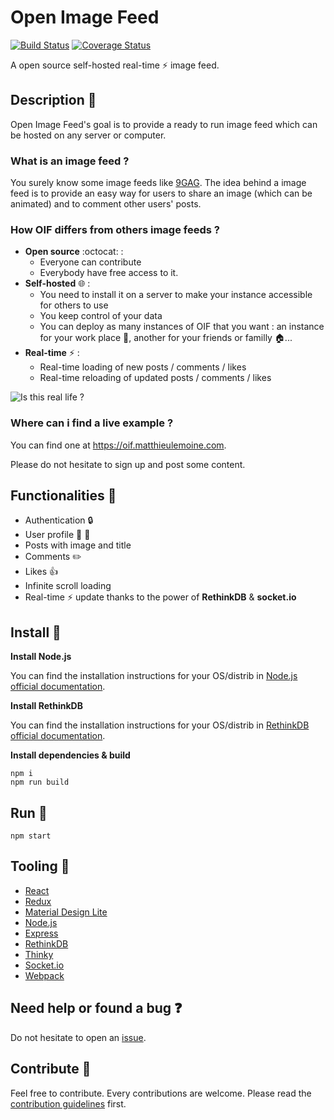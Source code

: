 # Open Image Feed
[![Build Status](https://travis-ci.org/MatthieuLemoine/open-image-feed.svg?branch=master)](https://travis-ci.org/MatthieuLemoine/open-image-feed)
[![Coverage Status](https://coveralls.io/repos/github/MatthieuLemoine/open-image-feed/badge.svg?branch=master)](https://coveralls.io/github/MatthieuLemoine/open-image-feed?branch=master)

A open source self-hosted real-time :zap: image feed.

## Description :page_facing_up:

Open Image Feed's goal is to provide a ready to run image feed which can be hosted on any server or computer.

### What is an image feed ?

You surely know some image feeds like [9GAG](http://9gag.com).
The idea behind a image feed is to provide an easy way for users to share an image (which can be animated) and to comment other users' posts.

### How OIF differs from others image feeds ?

- **Open source** :octocat: :
    - Everyone can contribute
    - Everybody have free access to it.
- **Self-hosted** :globe_with_meridians: :
    - You need to install it on a server to make your instance accessible for others to use
    - You keep control of your data
    - You can deploy as many instances of OIF that you want : an instance for your work place :office:, another for your friends or familly :house:...
- **Real-time** :zap: :
    - Real-time loading of new posts / comments / likes
    - Real-time reloading of updated posts / comments / likes

![Is this real life ?](http://i.giphy.com/Lgb9p7eXSEcp2.gif)

### Where can i find a live example ?

You can find one at https://oif.matthieulemoine.com.

Please do not hesitate to sign up and post some content.

## Functionalities :blue_book:

- Authentication :lock:
- User profile :man: :woman:
- Posts with image and title
- Comments :pencil2:
- Likes :+1:
- Infinite scroll loading
- Real-time :zap: update thanks to the power of **RethinkDB** & **socket.io**

## Install :electric_plug:

**Install Node.js**

You can find the installation instructions for your OS/distrib in [Node.js  official documentation](https://nodejs.org/en/download/).

**Install RethinkDB**

You can find the installation instructions for your OS/distrib in [RethinkDB official documentation](http://rethinkdb.com/docs/install/).

**Install dependencies & build**

    npm i
    npm run build

## Run :runner:

    npm start

## Tooling :wrench:

- [React](https://facebook.github.io/react/)
- [Redux](http://redux.js.org/)
- [Material Design Lite](https://getmdl.io/)
- [Node.js](https://nodejs.org)
- [Express](http://expressjs.com)
- [RethinkDB](http://rethinkdb.com/)
- [Thinky](https://thinky.io/)
- [Socket.io](http://socket.io/)
- [Webpack](https://webpack.github.io/)

## Need help or found a bug :question:

Do not hesitate to open an [issue](https://github.com/MatthieuLemoine/open-image-feed/issues).

## Contribute :pencil:

Feel free to contribute. Every contributions are welcome.
Please read the [contribution guidelines](https://github.com/MatthieuLemoine/open-image-feed/blob/master/CONTRIBUTING.md) first.
